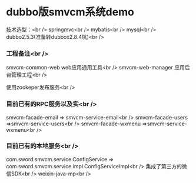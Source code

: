 # dubbo版smvcm系统demo
技术选型：<br /\>
springmvc<br /\>
mybatis<br /\>
mysql<br /\>
dubbo2.5.3(准备转dubbox2.8.4坑)<br /\>
### 工程备注<br /\>
smvcm-common-web web应用通用工具<br /\>
smvcm-web-manager 应用后台管理工程<br /\>

使用zookeper发布服务<br /\>
### 目前已有的RPC服务以及实<br /\>
smvcm-facade-email => smvcm-service-email<br /\>
smvcm-facade-users =>smvcm-service-users<br /\>
smvcm-facade-wxmenu =>smvcm-service-wxmenu<br /\>
### 目前已有的本地服务<br /\>
com.sword.smvcm.service.ConfigService => com.sword.smvcm.service.impl.ConfigServiceImpl<br /\>
集成了第三方的微信SDK<br /\>
weixin-java-mp<br /\>
